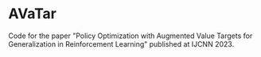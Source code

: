 # AVaTar
Code for the paper "Policy Optimization with Augmented Value Targets for Generalization in Reinforcement Learning" published at IJCNN 2023.
